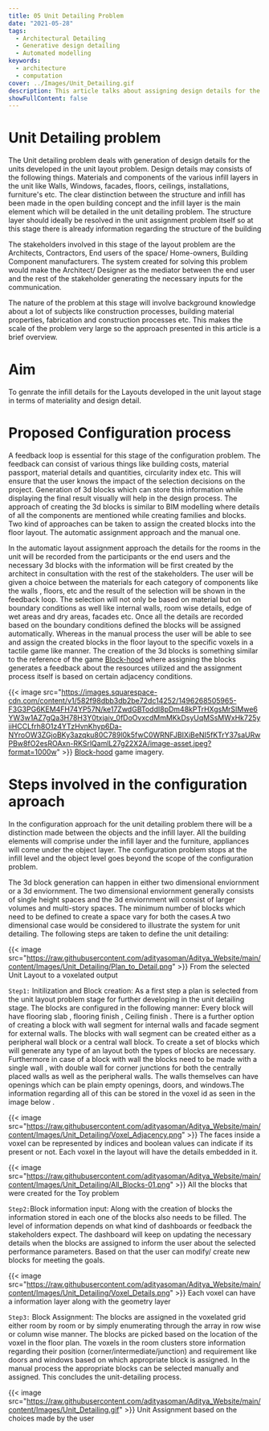 ```yaml
---
title: 05 Unit Detailing Problem
date: "2021-05-28"
tags:
  - Architectural Detailing
  - Generative design detailing
  - Automated modelling 
keywords:
  - architecture
  - computation
cover: ../Images/Unit_Detailing.gif
description: This article talks about assigning design details for the units configured in the problem.
showFullContent: false
---
```

# Unit Detailing problem

The Unit detailing problem deals with generation of design details for the units developed in the unit layout problem. Design details may consists of the following things. Materials and components of the various infill layers in the unit like Walls, Windows, facades, floors, ceilings, installations, furniture's etc. The clear distinction between the structure and infill has been made in the open building concept and the infill layer is the main element which will be detailed in the unit detailing problem. The structure layer should ideally be resolved in the unit assignment problem itself so at this stage there is already information regarding the structure of the building

The stakeholders involved in this stage of the layout problem are the Architects, Contractors, End users of the space/ Home-owners, Building Component manufacturers. The system created for solving this problem would make the Architect/ Designer as the mediator between the end user and the rest of the stakeholder generating the necessary inputs for the communication.

The nature of the problem at this stage will involve background knowledge about a lot of subjects like construction processes, building material properties, fabrication and construction processes etc. This makes the scale of the problem very large so the approach presented in this article is a brief overview.

# Aim

To genrate the infill details for the Layouts developed in the unit layout stage in terms of materiality and design detail.

# Proposed Configuration process

A feedback loop is essential for this stage of the configuration problem. The feedback can consist of various things like building costs, material passport, material details and quantities, circularity index etc. This will ensure that the user knows the impact of the selection decisions on the project.
Generation of 3d blocks which can store this information while displaying the final result visually will help in the design process. The approach of creating the 3d blocks is similar to BIM modelling where details of all the components are mentioned while creating families and blocks. Two kind of approaches can be taken to assign the created blocks into the floor layout. The automatic assignment approach and the manual one.

In the automatic layout assignment approach the details for the rooms in the unit will be recorded from the participants or the end users and the necessary 3d blocks with the information will be first created by the architect in consultation with the rest of the stakeholders. The user will be given a choice between the materials for each category of components like the walls , floors, etc and the result of the selection will be shown in the feedback loop. The selection will not only be based on material but on boundary conditions as well like internal walls, room wise details, edge of wet areas and dry areas, facades etc. Once all the details are recorded based on the boundary conditions defined the blocks will be assigned automatically. Whereas in the manual process the user will be able to see and assign the created blocks in the floor layout to the specific voxels in a tactile game like manner. The creation of the 3d blocks is something similar to the reference of the game [Block-hood](https://www.plethora-project.com/blockhood) where assigning the blocks generates a feedback about the resources utilized and the assignment process itself is based on certain adjacency conditions.

{{< image src="https://images.squarespace-cdn.com/content/v1/582f98dbb3db2be72dc14252/1496268505965-F3G3PG6KEM4FH74YP57N/ke17ZwdGBToddI8pDm48kPTrHXgsMrSIMwe6YW3w1AZ7gQa3H78H3Y0txjaiv_0fDoOvxcdMmMKkDsyUqMSsMWxHk725yiiHCCLfrh8O1z4YTzHvnKhyp6Da-NYroOW3ZGjoBKy3azqku80C789l0k5fwC0WRNFJBIXiBeNI5fKTrY37saURwPBw8fO2esROAxn-RKSrlQamlL27g22X2A/image-asset.jpeg?format=1000w" >}}
[Block-hood](https://www.plethora-project.com/blockhood) game imagery.

# Steps involved in the configuration aproach
In the configuration approach for the unit detailing problem there will be a distinction made between the objects and the infill layer. All the building elements will comprise under the infill layer and the furniture, appliances  will come under the object layer. The configuration problem stops at the infill level and the object level goes beyond the scope of the configuration problem.

The 3d block generation can happen in either two dimensional enviornment or a 3d enviornment. The two dimensional enviornment generally consists of single height  spaces and the 3d enviornment will consist of larger volumes and multi-story spaces. The minimum number of blocks which need to be defined to create a space vary for both the cases.A two dimensional case would be considered to illustrate the system for unit detailing. 
The following steps are taken to define the unit detailing:

{{< image src="https://raw.githubusercontent.com/adityasoman/Aditya_Website/main/content/Images/Unit_Detailing/Plan_to_Detail.png" >}}
From the selected Unit Layout to a voxelated output 


`Step1:` Initilization and Block creation:
As a first step a plan is selected from the unit layout problem stage for further developing in the unit detailing stage. The blocks are configured in the following manner: Every block will have flooring slab , flooring finish , Ceiling finish . There is a further option of creating a block with wall segment for internal walls and facade segment for external walls. The blocks with wall segment can be created either as a peripheral wall block or a central wall block. To create a set of blocks which will generate any type of an layout both the types of blocks are necessary. Furthermore in case of a block with wall the blocks need to be made with a single wall , with double wall for corner junctions for both the centrally placed walls as well as the peripheral walls. The walls themselves can have openings which can be plain empty openings, doors, and windows.The information regarding all of this can be stored in the voxel id as seen in the image below .

{{< image src="https://raw.githubusercontent.com/adityasoman/Aditya_Website/main/content/Images/Unit_Detailing/Voxel_Adjacency.png" >}}
The faces inside a voxel can be represented by indices and boolean values can indicate if its present or not. Each voxel in the layout will have the details embedded in it.

{{< image src="https://raw.githubusercontent.com/adityasoman/Aditya_Website/main/content/Images/Unit_Detailing/All_Blocks-01.png" >}}
All the blocks that were created for the Toy problem

`Step2:`Block information input:
Along with the creation of blocks the information stored in each one of the blocks also needs to be filled. The level of information depends on what kind of dashboards or feedback the stakeholders expect. The dashboard will keep on updating the necessary details when the blocks are assigned to inform the user about the selected performance parameters. Based on that the user can modify/ create new blocks for meeting the goals. 

{{< image src="https://raw.githubusercontent.com/adityasoman/Aditya_Website/main/content/Images/Unit_Detailing/Voxel_Details.png" >}}
Each voxel can have a information layer along with the geometry layer


`Step3:` Block Assignment:
The blocks are assigned in the voxelated grid either room by room or by simply enumerating through the array in row wise or column wise manner. The blocks are picked based on the location of the voxel in the floor plan. The voxels in the room clusters store information regarding their position (corner/intermediate/junction) and requirement like doors and windows based on which appropriate block is assigned. In the manual process the appropriate blocks can be selected manually and assigned. This concludes the unit-detailing process.

{{< image src="https://raw.githubusercontent.com/adityasoman/Aditya_Website/main/content/Images/Unit_Detailing.gif" >}}
Unit Assignment based on the choices made by the user

